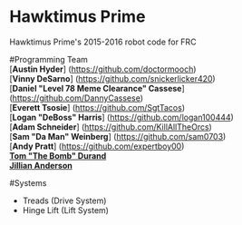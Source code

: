 # Hawktimus Prime 		
Hawktimus Prime's 2015-2016 robot code for FRC
 
#Programming Team		
[**Austin Hyder**] (https://github.com/doctormooch)		
[**Vinny DeSarno**] (https://github.com/snickerlicker420)		
[**Daniel "Level 78 Meme Clearance" Cassese**] (https://github.com/DannyCassese)		
[**Everett Tsosie**] (https://github.com/SgtTacos)		
[**Logan "DeBoss" Harris**] (https://github.com/logan100444)		
[**Adam Schneider**] (https://github.com/KillAllTheOrcs)		
[**Sam "Da Man" Weinberg**] (https://github.com/sam0703)		
[**Andy Pratt**] (https://github.com/expertboy00)		
[**Tom "The Bomb" Durand**](https://github.com/DurandThomas)  
[**Jillian Anderson**](https://github.com/galaxygaleas)
 
#Systems		
- Treads (Drive System)		
- Hinge Lift (Lift System)
